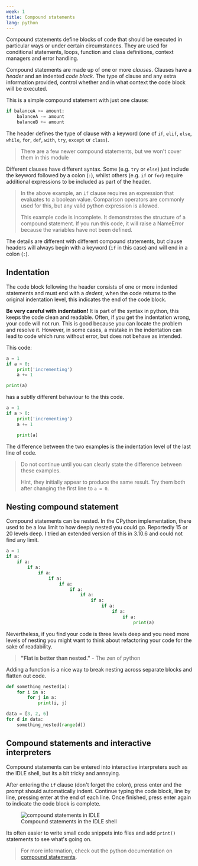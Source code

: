 ```yaml
---
week: 1
title: Compound statements
lang: python
---
```


Compound statements define blocks of code that should be executed in particular ways or under certain circumstances.
They are used for conditional statements, loops, function and class definitions, context managers and error handling.

Compound statements are made up of one or more *clauses*.
Clauses have a *header* and an indented *code block*.
The type of clause and any extra information provided, control whether and in what context the code block will be executed.

This is a simple compound statement with just one clause:

```python
if balanceA >= amount:
    balanceA -= amount
    balanceB += amount
```

The header defines the type of clause with a keyword (one of `if`, `elif`, `else`, `while`, `for`, `def`, `with`, `try`, `except` or `class`).

> There are a few newer compound statements, but we won't cover them in this module

Different clauses have different syntax.
Some (e.g. `try` or `else`) just include the keyword followed by a colon (`:`), whilst others (e.g. `if` or `for`) require additional expressions to be included as part of the header.

> In the above example, an `if` clause requires an expression that evaluates to a boolean value.
Comparison operators are commonly used for this, but any valid python expression is allowed.
>
> This example code is incomplete.
It demonstrates the structure of a compound statement.
If you run this code, it will raise a NameError because the variables have not been defined.

The details are different with different compound statements, but clause headers will always begin with a keyword (`if` in this case) and will end in a colon (`:`).

## Indentation

The code block following the header consists of one or more indented statements and must end with a *dedent*, when the code returns to the original indentation level, this indicates the end of the code block.

**Be very careful with indentation!**
It is part of the syntax in python, this keeps the code clean and readable.
Often, if you get the indentation wrong, your code will not run. 
This is good because you can locate the problem and resolve it.
However, in some cases, a mistake in the indentation can lead to code which runs without error, but does not behave as intended.

This code:

```python
a = 1
if a > 0:
    print('incrementing')
    a += 1

print(a)
```

has a subtly different behaviour to the this code.

```python
a = 1
if a > 0:
    print('incrementing')
    a += 1

    print(a)
```

The difference between the two examples is the indentation level of the last line of code.

> Do not continue until you can clearly state the difference between these examples.
>
> Hint, they initially appear to produce the same result.
> Try them both after changing the first line to `a = 0`.


## Nesting compound statement

Compound statements can be nested.
In the CPython implementation, there used to be a low limit to how deeply nested you could go.
Reportedly 15 or 20 levels deep.
I tried an extended version of this in 3.10.6 and could not find any limit.

```python
a = 1
if a:
    if a:
        if a:
            if a:
                if a:
                    if a:
                        if a:
                            if a:
                                if a:
                                    if a:
                                        if a:
                                            if a:
                                                print(a)
```

Nevertheless, if you find your code is three levels deep and you need more levels of nesting you might want to think about refactoring your code for the sake of readability.

> **"Flat is better than nested."** - The zen of python

Adding a function is a nice way to break nesting across separate blocks and flatten out code.

```python
def something_nested(a):
    for i in a:
        for j in a:
            print(i, j)

data = [3, 2, 6]
for d in data:
    something_nested(range(d))

```

## Compound statements and interactive interpreters

Compound statements can be entered into interactive interpreters such as the IDLE shell, but its a bit tricky and annoying.

After entering the `if` clause (don't forget the colon), press enter and the prompt should automatically indent.
Continue typing the code block, line by line, pressing enter at the end of each line.
Once finished, press enter again to indicate the code block is complete.

<figure>
    <img src="{{"assets/img/conditional.png" | relative_url}}" alt="compound statements in IDLE">
    <figcaption>Compound statements in the IDLE shell</figcaption>
</figure>

Its often easier to write small code snippets into files and add `print()` statements to see what's going on.

> For more information, check out the python documentation on [compound statements](https://docs.python.org/3/reference/compound_stmts.html).

